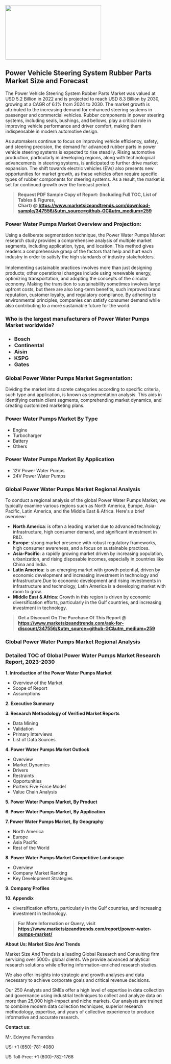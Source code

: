 <p><img class="alignnone size-medium wp-image-20088" src="https://ffe5etoiles.com/wp-content/uploads/2024/12/MST1-300x171.png" alt="" width="300" height="171" /></p><h2>Power Vehicle Steering System Rubber Parts Market Size and Forecast</h2><p>The Power Vehicle Steering System Rubber Parts Market was valued at USD 5.2 Billion in 2022 and is projected to reach USD 8.3 Billion by 2030, growing at a CAGR of 6.1% from 2024 to 2030. The market growth is attributed to the increasing demand for enhanced steering systems in passenger and commercial vehicles. Rubber components in power steering systems, including seals, bushings, and bellows, play a critical role in improving vehicle performance and driver comfort, making them indispensable in modern automotive design.</p><p>As automakers continue to focus on improving vehicle efficiency, safety, and steering precision, the demand for advanced rubber parts in power vehicle steering systems is expected to rise steadily. Rising automotive production, particularly in developing regions, along with technological advancements in steering systems, is anticipated to further drive market expansion. The shift towards electric vehicles (EVs) also presents new opportunities for market growth, as these vehicles often require specific types of rubber components for steering systems. As a result, the market is set for continued growth over the forecast period.</p></p><blockquote id="" class=""><strong>Request PDF Sample Copy of Report: (Including Full TOC, List of Tables &amp; Figures, Chart)&nbsp;@&nbsp;<strong><a href="https://www.marketsizeandtrends.com/download-sample/347556/&utm_source=github-GC&utm_medium=259" target="_blank">https://www.marketsizeandtrends.com/download-sample/347556/&utm_source=github-GC&utm_medium=259</a></strong></strong></blockquote><h3 id="" class="">Power Water Pumps Market&nbsp;Overview and Projection:</h3><p id="" class="">Using a deliberate segmentation technique, the Power Water Pumps Market research study provides a comprehensive analysis of multiple market segments, including application, type, and location. This method gives readers a comprehensive grasp of the factors that help and hurt each industry in order to satisfy the high standards of industry stakeholders. <br /> <br />Implementing sustainable practices involves more than just designing products; other operational changes include using renewable energy, optimizing transportation, and adopting the concepts of the circular economy. Making the transition to sustainability sometimes involves large upfront costs, but there are also long-term benefits, such improved brand reputation, customer loyalty, and regulatory compliance. By adhering to environmental principles, companies can satisfy consumer demand while also contributing to a more sustainable future for the world.</p><h3 id="" class="">Who is the largest manufacturers of&nbsp;Power Water Pumps Market worldwide?</h3><h3 class=""><p><ul><li>Bosch </li><li> Continental </li><li> Aisin </li><li> KSPG </li><li> Gates</li></ul></p></h3><h3 id="" class="">Global&nbsp;Power Water Pumps Market Segmentation:</h3><p id="" class="">Dividing the market into discrete categories according to specific criteria, such type and application, is known as segmentation analysis. This aids in identifying certain client segments, comprehending market dynamics, and creating customized marketing plans.</p><h3 id="" class="">Power Water Pumps Market&nbsp;By Type</h3><p><p><ul><li>Engine</li><li> Turbocharger</li><li> Battery</li><li> Others</p></li></ul></p></p><h3 id="" class="">Power Water Pumps Market&nbsp;By Application</h3><p class=""><p><ul><li>12V Power Water Pumps</li><li> 24V Power Water Pumps</li></ul></p></p><h3 id="" class="">Global Power Water Pumps Market Regional Analysis</h3><p id="" class="">To conduct a regional analysis of the global Power Water Pumps Market, we typically examine various regions such as North America, Europe, Asia-Pacific, Latin America, and the Middle East &amp; Africa. Here's a brief overview:</p><ul><li><strong>North America</strong>: is often a leading market due to advanced technology infrastructure, high consumer demand, and significant investment in R&amp;D.</li><li><strong>Europe</strong>: strong market presence with robust regulatory frameworks, high consumer awareness, and a focus on sustainable practices.</li><li><strong>Asia-Pacific</strong>: a rapidly growing market driven by increasing population, urbanization, and rising disposable incomes, especially in countries like China and India.</li><li><strong>Latin America</strong>: is an emerging market with growth potential, driven by economic development and increasing investment in technology and infrastructure.Due to economic development and rising investments in infrastructure and technology, Latin America is a developing market with room to grow.</li><li><strong>Middle East &amp; Africa</strong>: Growth in this region is driven by economic diversification efforts, particularly in the Gulf countries, and increasing investment in technology.</li></ul><blockquote id="" class=""><strong>Get a Discount On The Purchase Of This Report @ <strong><a href="https://www.marketsizeandtrends.com/ask-for-discount/347556/&utm_source=github-GC&utm_medium=259" target="_blank">https://www.marketsizeandtrends.com/ask-for-discount/347556/&utm_source=github-GC&utm_medium=259</a></strong></strong></blockquote><h3 id="" class="">Global Power Water Pumps Market Regional Analysis</h3><h3 id="" class="">Detailed TOC of Global Power Water Pumps Market Research Report, 2023-2030</h3><p id="" class=""><strong>1. Introduction of the Power Water Pumps Market</strong></p><ul><li>Overview of the Market</li><li>Scope of Report</li><li>Assumptions</li></ul><p id="" class=""><strong>2. Executive Summary</strong></p><p id="" class=""><strong>3. Research Methodology of Verified Market Reports</strong></p><ul><li>Data Mining</li><li>Validation</li><li>Primary Interviews</li><li>List of Data Sources</li></ul><p id="" class=""><strong>4. Power Water Pumps Market Outlook</strong></p><ul><li>Overview</li><li>Market Dynamics</li><li>Drivers</li><li>Restraints</li><li>Opportunities</li><li>Porters Five Force Model</li><li>Value Chain Analysis</li></ul><p id="" class=""><strong>5. Power Water Pumps Market, By Product</strong></p><p id="" class=""><strong>6. Power Water Pumps Market, By Application</strong></p><p id="" class=""><strong>7. Power Water Pumps Market, By Geography</strong></p><ul><li>North America</li><li>Europe</li><li>Asia Pacific</li><li>Rest of the World</li></ul><p id="" class=""><strong>8. Power Water Pumps Market Competitive Landscape</strong></p><ul><li>Overview</li><li>Company Market Ranking</li><li>Key Development Strategies</li></ul><p id="" class=""><strong>9. Company Profiles</strong></p><p id="" class=""><strong>10. Appendix</strong></p><ul><li>diversification efforts, particularly in the Gulf countries, and increasing investment in technology.</li></ul><blockquote id="" class=""><strong>For More Information or Query, visit <strong><strong><a href="https://www.marketsizeandtrends.com/report/power-water-pumps-market/" target="_blank">https://www.marketsizeandtrends.com/report/power-water-pumps-market/</a></strong></strong></strong></blockquote><p id="" class=""><strong>About Us: Market Size And Trends</strong></p><p id="" class="">Market Size And Trends is a leading Global Research and Consulting firm servicing over 5000+ global clients. We provide advanced analytical research solutions while offering information-enriched research studies.</p><p id="" class="">We also offer insights into strategic and growth analyses and data necessary to achieve corporate goals and critical revenue decisions.</p><p id="" class="">Our 250 Analysts and SMEs offer a high level of expertise in data collection and governance using industrial techniques to collect and analyze data on more than 25,000 high-impact and niche markets. Our analysts are trained to combine modern data collection techniques, superior research methodology, expertise, and years of collective experience to produce informative and accurate research.</p><p id="" class=""><strong>Contact us:</strong></p><p id="" class="">Mr. Edwyne Fernandes</p><p id="" class="">US: +1 (650)-781-4080</p><p id="" class="">US Toll-Free: +1 (800)-782-1768</p>
